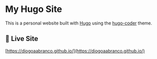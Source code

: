 # My Hugo Site

This is a personal website built with [Hugo](https://gohugo.io/) using the [hugo-coder](https://github.com/luizdepra/hugo-coder) theme.

## 🔗 Live Site

[https://diogoaabranco.github.io/](https://diogoaabranco.github.io/)
